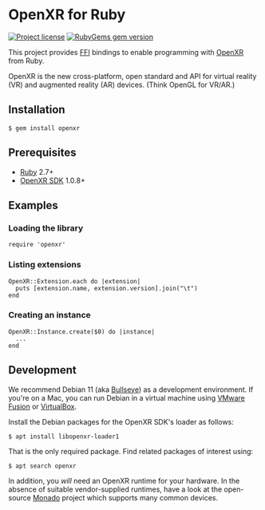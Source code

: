 OpenXR for Ruby
===============

[![Project license](https://img.shields.io/badge/license-Public%20Domain-blue.svg)](https://unlicense.org)
[![RubyGems gem version](https://img.shields.io/gem/v/openxr.svg)](https://rubygems.org/gems/openxr)

This project provides [FFI](https://github.com/ffi/ffi/wiki) bindings to
enable programming with [OpenXR](https://www.khronos.org/openxr/) from Ruby.

OpenXR is the new cross-platform, open standard and API for virtual reality
(VR) and augmented reality (AR) devices. (Think OpenGL for VR/AR.)

Installation
------------

    $ gem install openxr

Prerequisites
-------------

- [Ruby](https://www.ruby-lang.org/en/) 2.7+
- [OpenXR SDK](https://github.com/KhronosGroup/OpenXR-SDK) 1.0.8+

Examples
--------

### Loading the library

    require 'openxr'

### Listing extensions

    OpenXR::Extension.each do |extension|
      puts [extension.name, extension.version].join("\t")
    end

### Creating an instance

    OpenXR::Instance.create($0) do |instance|
      ...
    end

Development
-----------

We recommend Debian 11 (aka [Bullseye](https://www.debian.org/releases/bullseye/))
as a development environment. If you're on a Mac, you can run Debian in a
virtual machine using [VMware Fusion](https://www.vmware.com/products/fusion.html)
or [VirtualBox](https://www.virtualbox.org).

Install the Debian packages for the OpenXR SDK's loader as follows:

    $ apt install libopenxr-loader1

That is the only required package. Find related packages of interest using:

    $ apt search openxr

In addition, you _will_ need an OpenXR runtime for your hardware. In the
absence of suitable vendor-supplied runtimes, have a look at the open-source
[Monado](https://monado.freedesktop.org) project which supports many common
devices.
